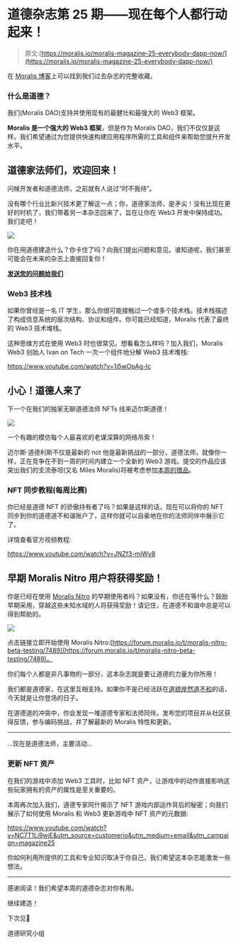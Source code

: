 # 道德杂志第 25 期——现在每个人都行动起来！

> 原文:[https://moralis.io/moralis-magazine-25-everybody-dapp-now/](https://moralis.io/moralis-magazine-25-everybody-dapp-now/)

在 [Moralis 博客](https://moralis.io/?s=magazine&asp_active=1&p_asid=1&p_asp_data=1&current_page_id=3594&qtranslate_lang=0&filters_changed=0&filters_initial=1&asp_gen%5B%5D=title&asp_gen%5B%5D=content&asp_gen%5B%5D=excerpt&customset%5B%5D=post)上可以找到我们过去杂志的完整收藏。

### 什么是道德？

我们(Moralis DAO)支持并使用现有的最健壮和最强大的 Web3 框架。

**Moralis 是一个强大的 Web3 框架**，但是作为 Moralis DAO，我们不仅仅是这样。我们希望通过为您提供快速构建应用程序所需的工具和组件来帮助您提升开发水平。

## **道德家法师们，欢迎回来！**

问候开发者和道德法师，之前就有人说过“时不我待”。

没有哪个行业比新兴技术更了解这一点；你，道德家法师，是矛尖！没有比现在更好的时机了，我们带着另一本杂志回来了，旨在让你在 Web3 开发中保持成功。我们走吧！

![](../Images/27e76883165c1a6a721b2c4d5ef1eb80.png)

你在用道德建造什么？你卡住了吗？向我们提出问题和意见。谁知道呢，我们甚至可能会在未来的杂志上直接回复你！

[**发送您的问题给我们**](https://ivanontech.typeform.com/to/R9K5lnGe)

### **Web3 技术栈**

如果你曾经是一名 IT 学生，那么你很可能接触过一个或多个技术栈。技术栈描述了构成信息系统的层次结构、协议和组件。你可能已经知道，Moralis 代表了最终的 Web3 技术堆栈。

这种思维方式在使用 Web3 时也很常见。想看看怎么样吗？加入我们，Moralis Web3 创始人 Ivan on Tech 一次一个组件地分解 Web3 技术堆栈:

https://www.youtube.com/watch?v=1i5wOpAg-lc

## 小心！道德人来了

下一个在我们的独家无聊道德法师 NFTs 线来迈尔斯道德！

![](../Images/67502055f012066622d4c055bd975dcb.png)

一个有趣的模仿每个人最喜欢的老谋深算的网络吊索！

迈尔斯·道德利斯不仅是最新的 not 他是最新挑战的一部分，道德法师，就像你一样，正在竞争在不到一周的时间内建立一个全新的 Web3 游戏。提交的作品应该突出我们的支流泰坦(又名 Miles Moralis)将被考虑参加[本周的赠品](https://opensea.io/assets/matic/0x2953399124f0cbb46d2cbacd8a89cf0599974963/113461209507512867518933452141320285231135646094834536306130710971828649590785)。

### **NFT 同步教程(每周比赛)**

你已经是道德 NFT 的骄傲持有者了吗？如果是这样的话，现在可以将你的 NFT 同步到你的道德道不和谐账户了，这样你就可以自豪地在你的法师同伴中展示它了。

详情查看官方视频教程:

https://www.youtube.com/watch?v=JNZf3-mjWy8

## **早期 Moralis Nitro 用户将获得奖励！**

你是已经在使用 [Moralis Nitro](https://moralis.io/moralis-releases-moralis-nitro/) 的早期使用者吗？如果没有，你还在等什么？鼓励早期采用，穿越这些未知水域的人将获得奖励！请记住，在道德不和谐中总是可以得到帮助的。

![](../Images/a7391ab25e270aae993ea70e3afdbd86.png)

点击链接立即开始使用 Moralis Nitro:[https://forum.moralis.io/t/moralis-nitro-beta-testing/7489](https://forum.moralis.io/t/moralis-nitro-beta-testing/7489)。

你们每个人都是非凡事物的一部分，这本杂志就是要让道德的力量为你所用！

我们都是道德家，在这里互相支持。如果你不是已经活跃在[道貌岸然道不和](https://discord.com/invite/P9N9HF97hH)的话，今天就是让你登场的日子。

在道德道的冲突中，你会发现一堆道德专家和法师同伴。发布您的项目并从社区获得反馈，参与编码挑战，并了解最新的 Moralis 特性和更新。

* * *

…现在是道德法师，主要活动…

### **更新 NFT 资产**

在我们的游戏中添加 Web3 工具时，比如 NFT 资产，让游戏中的动作直接影响这些玩家拥有的资产的属性是至关重要的。

本周再次加入我们，道德专家阿什揭示了 NFT 游戏内部运作背后的秘密；向我们展示了如何使用 Moralis 和 Web3 更新游戏中 NFT 资产的元数据:

https://www.youtube.com/watch?v=NC7T1Li9wjE&utm_source=customerio&utm_medium=email&utm_campaign=magazine25

你如何利用所提供的工具和专业知识取决于你自己，我们希望这本杂志能激发一些想法。

* * *

感谢阅读！我们希望本周的道德杂志对你有用。

继续建造！

下次见💚

道德研究小组